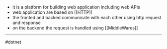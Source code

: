 - it is a platform for building web application including web APIs
- web application are based on [[HTTP]]
- the fronted and backed communicate with each other using http request and response
- on the backend the request is handled using [[MiddleWares]]
---
#dotnet 